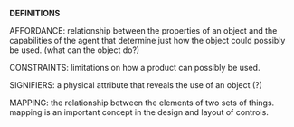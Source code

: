 **DEFINITIONS**

AFFORDANCE: relationship between the properties of an object and the capabilities of the agent that determine just how the object could possibly be used.
(what can the object do?)

CONSTRAINTS: limitations on how a product can possibly be used.

SIGNIFIERS: a physical attribute that reveals the use of an object (?)

MAPPING: the relationship between the elements of two sets of things. mapping is an important concept in the design and layout of controls.
